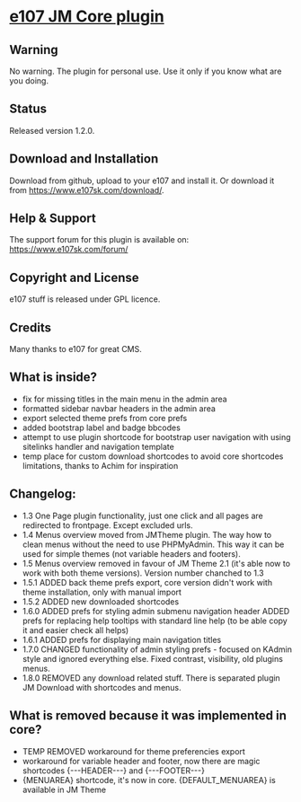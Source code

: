 # [e107 JM Core plugin](https://www.e107sk.com)

## Warning

No warning. The plugin for personal use. Use it only if you know what are you doing.

## Status

Released version 1.2.0.  

## Download and Installation

Download from github, upload to your e107 and install it. Or download it from https://www.e107sk.com/download/. 

## Help & Support
The support forum for this plugin is available on:  https://www.e107sk.com/forum/

## Copyright and License

e107 stuff is released under GPL licence.
 
## Credits

Many thanks to e107 for great CMS.

## What is inside?

- fix for missing titles in the main menu in the admin area
- formatted sidebar navbar headers in the admin area
- export selected theme prefs from core prefs
- added bootstrap label and badge bbcodes 
- attempt to use plugin shortcode for bootstrap user navigation with using sitelinks handler and navigation template 
- temp place for custom download shortcodes to avoid core shortcodes limitations, thanks to Achim for inspiration 

## Changelog:
- 1.3  One Page plugin functionality, just one click and all pages are redirected to frontpage. Except excluded urls. 
- 1.4  Menus overview moved from JMTheme plugin. The way how to clean menus without the need to use PHPMyAdmin. This way it can be used for simple themes (not variable headers and footers).
- 1.5  Menus overview removed in favour of JM Theme 2.1 (it's able now to work with both theme versions). Version number chanched to 1.3 
- 1.5.1 ADDED back theme prefs export, core version didn't work with theme installation, only with manual import
- 1.5.2 ADDED new downloaded shortcodes
- 1.6.0 ADDED prefs for styling admin submenu navigation header 
        ADDED prefs for replacing help tooltips with standard line help (to be able copy it and easier check all helps)
- 1.6.1 ADDED prefs for displaying main navigation titles  
- 1.7.0 CHANGED functionality of admin styling prefs - focused on KAdmin style and ignored everything else. Fixed contrast, visibility, old plugins menus. 
- 1.8.0 REMOVED any download related stuff. There is separated plugin JM Download with shortcodes and menus.

## What is removed because it was implemented in core?

- TEMP REMOVED workaround for theme preferencies export
- workaround for variable header and footer, now there are magic shortcodes {---HEADER---} and {---FOOTER---}
- {MENUAREA} shortcode, it's now in core. {DEFAULT_MENUAREA} is available in JM Theme




